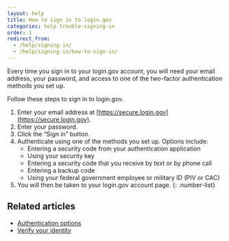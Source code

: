```yaml
---
layout: help
title: How to sign in to login.gov
categories: help trouble-signing-in
order: 1
redirect_from:
  - /help/signing-in/
  - /help/signing-in/how-to-sign-in/
---
```


Every time you sign in to your login.gov account, you will need your email address, your password, and access to one of the two-factor authentication methods you set up.

Follow these steps to sign in to login.gov.

1. Enter your email address at [https://secure.login.gov](https://secure.login.gov).
1. Enter your password.
1. Click the “Sign in” button.
1. Authenticate using one of the methods you set up. Options include:
    * Entering a security code from your authentication application
    * Using your security key
    * Entering a security code that you receive by text or by phone call
    * Entering a backup code
    * Using your federal government employee or military ID (PIV or CAC)
1. You will then be taken to your login.gov account page.
{: .number-list}

## Related articles
* [Authentication options](site.baseurl/help/get-started/authentication-options/)
* [Verify your identity](site.baseurl/help/verify-your-identity/)
